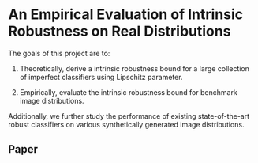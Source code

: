 # An Empirical Evaluation of Intrinsic Robustness on Real Distributions

The goals of this project are to:

1. Theoretically, derive a intrinsic robustness bound for a large collection of imperfect classifiers using Lipschitz parameter.

2. Empirically, evaluate the intrinsic robustness bound for benchmark image distributions.

Additionally, we further study the performance of existing state-of-the-art robust classifiers on various synthetically generated image distributions.

## Paper

<add paper ref and link once it is available in arxiv>

